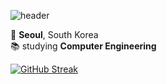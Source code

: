 ![header](https://capsule-render.vercel.app/api?type=wave&color=95c3ff&height=250&section=header&text=go-wt-flow&fontColor=ffffff&fontSize=30)

📍 **Seoul**, South Korea  
📚 studying **Computer Engineering**


[![GitHub Streak](https://streak-stats.demolab.com?user=go-wt-flow&theme=transparent&card_width=800)](https://git.io/streak-stats)
